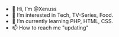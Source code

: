 - 👋 Hi, I’m @Xenuss
- 👀 I’m interested in Tech, TV-Series, Food.
- 🌱 I’m currently learning PHP, HTML, CSS.
- 📫 How to reach me "updating"

<!---
Xenuss/Xenuss is a ✨ special ✨ repository because its `README.md` (this file) appears on your GitHub profile.
You can click the Preview link to take a look at your changes.
--->
